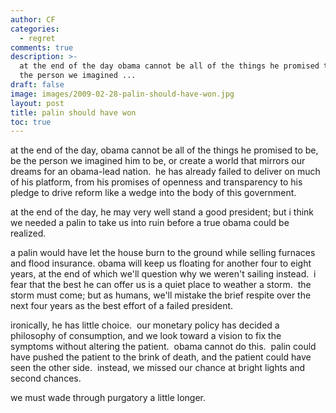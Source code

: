 ```yaml
---
author: CF
categories:
  - regret
comments: true
description: >-
  at the end of the day obama cannot be all of the things he promised to be be
  the person we imagined ...
draft: false
image: images/2009-02-28-palin-should-have-won.jpg
layout: post
title: palin should have won
toc: true
---
```

    
at the end of the day, obama cannot be all of the things he promised to be, be the person we imagined him to be, or create a world that mirrors our dreams for an obama-lead nation.  he has already failed to deliver on much of his platform, from his promises of openness and transparency to his pledge to drive reform like a wedge into the body of this government.    
    
at the end of the day, he may very well stand a good president; but i think we needed a palin to take us into ruin before a true obama could be realized.    
    
a palin would have let the house burn to the ground while selling furnaces and flood insurance. obama will keep us floating for another four to eight years, at the end of which we'll question why we weren't sailing instead.  i fear that the best he can offer us is a quiet place to weather a storm.  the storm must come; but as humans, we'll mistake the brief respite over the next four years as the best effort of a failed president.    
    
ironically, he has little choice.  our monetary policy has decided a philosophy of consumption, and we look toward a vision to fix the symptoms without altering the patient.  obama cannot do this.  palin could have pushed the patient to the brink of death, and the patient could have seen the other side.  instead, we missed our chance at bright lights and second chances.    
    
we must wade through purgatory a little longer.    
